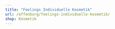 ```yaml
---
title: "Feelings Individuelle Kosmetik"
url: /offenburg/feelings-individuelle-kosmetik/
shop: Kosmetik
---
```

